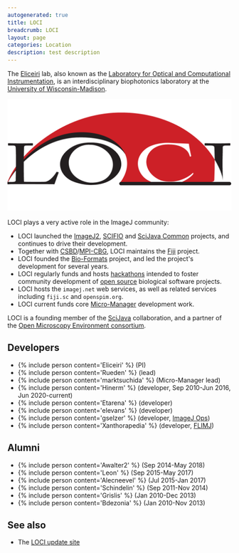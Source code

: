 ```yaml
---
autogenerated: true
title: LOCI
breadcrumb: LOCI
layout: page
categories: Location
description: test description
---
```


The [Eliceiri](User_Eliceiri ) lab, also known as the [Laboratory for Optical and Computational Instrumentation](http://loci.wisc.edu/), is an interdisciplinary biophotonics laboratory at the [University of Wisconsin-Madison](http://wisc.edu/).

![ 250px \| border](/images/pages/Loci-logo.png " 250px | border")

LOCI plays a very active role in the ImageJ community:

-   LOCI launched the [ImageJ2](ImageJ2 ), [SCIFIO](SCIFIO ) and [SciJava Common](SciJava_Common ) projects, and continues to drive their development.
-   Together with [CSBD](CSBD )/[MPI-CBG](MPI-CBG ), LOCI maintains the [Fiji](Fiji ) project.
-   LOCI founded the [Bio-Formats](Bio-Formats ) project, and led the project's development for several years.
-   LOCI regularly funds and hosts [hackathons](hackathons ) intended to foster community development of [open source](open_source ) biological software projects.
-   LOCI hosts the `imagej.net` web services, as well as related services including `fiji.sc` and `openspim.org`.
-   LOCI current funds core [Micro-Manager](Micro-Manager ) development work.

LOCI is a founding member of the [SciJava](SciJava ) collaboration, and a partner of the [Open Microscopy Environment consortium](http://openmicroscopy.org/).

Developers
----------

-   {% include person content='Eliceiri' %} (PI)
-   {% include person content='Rueden' %} (lead)
-   {% include person content='marktsuchida' %} (Micro-Manager lead)
-   {% include person content='Hinerm' %} (developer, Sep 2010-Jun 2016, Jun 2020-current)
-   {% include person content='Etarena' %} (developer)
-   {% include person content='elevans' %} (developer)
-   {% include person content='gselzer' %} (developer, [ImageJ Ops](ImageJ_Ops ))
-   {% include person content='Xanthorapedia' %} (developer, [FLIMJ](FLIMJ ))

Alumni
------

-   {% include person content='Awalter2' %} (Sep 2014-May 2018)
-   {% include person content='Leon' %} (Sep 2015-May 2017)
-   {% include person content='Alecneevel' %} (Jul 2015-Jan 2017)
-   {% include person content='Schindelin' %} (Sep 2011-Nov 2014)
-   {% include person content='Grislis' %} (Jan 2010-Dec 2013)
-   {% include person content='Bdezonia' %} (Jan 2010-Nov 2013)

See also
--------

-   The [LOCI update site](User_LOCI )


